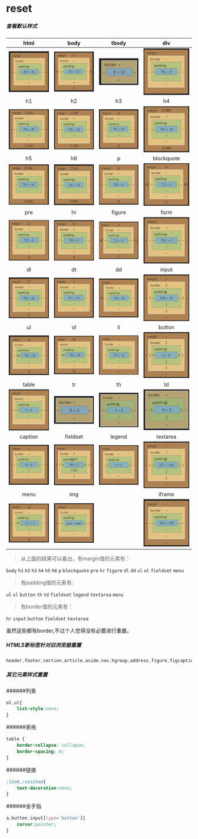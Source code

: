 # reset

##### 查看默认样式

| html | body | tbody | div |
| :---: | :---: | :---: | :---: |
| ![](/assets/html.png) | ![](/assets/body.png) | ![](/assets/tbody.png) | ![](/assets/div.png) |
| h1 | h2 | h3 | h4 |
| ![](/assets/h1.png) | ![](/assets/h2.png) | ![](/assets/h3.png) | ![](/assets/h4.png) |
| h5 | h6 | p | blockquote |
| ![](/assets/h5.png) | ![](/assets/h6.png) | ![](/assets/p.png) | ![](/assets/blockquote.png) |
| pre | hr | figure | form |
| ![](/assets/pre.png) | ![](/assets/hr.png) | ![](/assets/figure.png) | ![](/assets/form.png) |
| dl | dt | dd | input |
| ![](/assets/dl.png) | ![](/assets/dt.png) | ![](/assets/dd.png) | ![](/assets/input.png) |
| ul | ol | li | button |
| ![](/assets/ul.png) | ![](/assets/ol.png) | ![](/assets/li.png) | ![](/assets/button.png) |
| table | tr | th | td |
| ![](/assets/table.png) | ![](/assets/tr.png) | ![](/assets/th.png) | ![](/assets/td.png) |
| caption | fieldset | legend | textarea |
| ![](/assets/caption.png) | ![](/assets/fieldset.png) | ![](/assets/legend.png) | ![](/assets/textarea.png) |
| menu | img |  | iframe |
| ![](/assets/menu.png) | ![](/assets/img.png) |  | ![](/assets/iframe.png) |

> 从上面的结果可以看出，有margin值的元素有：

`body` `h1` `h2` `h3` `h4` `h5` `h6` `p` `blockquote` `pre` `hr` `figure` `dl` `dd` `ul` `ol` `fieldset` `menu`

> 有padding值的元素有:

`ul` `ol` `button` `th` `td` `fieldset` `legend` `textarea` `menu`

> 有border值的元素有：

`hr` `input` `button` `fieldset` `textarea`

虽然这些都有border,不过个人觉得没有必要进行重置。

##### HTML5新标签针对旧浏览器重置

```css
header,footer,section,article,aside,nav,hgroup,address,figure,figcaption,menu,details{display:block;}
```

##### 其它元素样式重置

######列表
```css
ol,ul{
    list-style:none;
}
```
######表格
```css
table {
    border-collapse: collapse;
    border-spacing: 0;
}
```
######链接
```css
:link,:visited{
    text-decoration:none;
}
```
######金手指
```css
a,button,input[type='button']{
    cursor:pointer;
}
```


